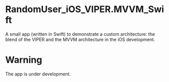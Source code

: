 # RandomUser_iOS_VIPER.MVVM_Swift
A small app (written in Swift) to demonstrate a custom architecture: the blend of the VIPER and the MVVM architecture in the iOS development.

# Warning
The app is under development.
